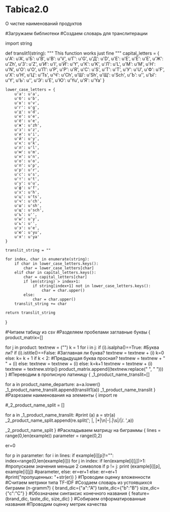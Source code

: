 # Tabica2.0
О чистке наименований продуктов

#Загружаем библиотеки
#Создаем словарь для транслитерации

import string

def translit1(string):
    """ This function works just fine """
    capital_letters = {
        u'А': u'A',
        u'Б': u'B',
        u'В': u'V',
        u'Г': u'G',
        u'Д': u'D',
        u'Е': u'E',
        u'Ё': u'E',
        u'Ж': u'Zh',
        u'З': u'Z',
        u'И': u'I',
        u'Й': u'Y',
        u'К': u'K',
        u'Л': u'L',
        u'М': u'M',
        u'Н': u'N',
        u'О': u'O',
        u'П': u'P',
        u'Р': u'R',
        u'С': u'S',
        u'Т': u'T',
        u'У': u'U',
        u'Ф': u'F',
        u'Х': u'H',
        u'Ц': u'Ts',
        u'Ч': u'Ch',
        u'Ш': u'Sh',
        u'Щ': u'Sch',
        u'Ъ': u'',
        u'Ы': u'Y',
        u'Ь': u'',
        u'Э': u'E',
        u'Ю': u'Yu',
        u'Я': u'Ya'
    }

    lower_case_letters = {
        u'а': u'a',
        u'б': u'b',
        u'в': u'v',
        u'г': u'g',
        u'д': u'd',
        u'е': u'e',
        u'ё': u'e',
        u'ж': u'zh',
        u'з': u'z',
        u'и': u'i',
        u'й': u'y',
        u'к': u'k',
        u'л': u'l',
        u'м': u'm',
        u'н': u'n',
        u'о': u'o',
        u'п': u'p',
        u'р': u'r',
        u'с': u's',
        u'т': u't',
        u'у': u'u',
        u'ф': u'f',
        u'х': u'h',
        u'ц': u'ts',
        u'ч': u'ch',
        u'ш': u'sh',
        u'щ': u'sch',
        u'ъ': u'',
        u'ы': u'y',
        u'ь': u'',
        u'э': u'e',
        u'ю': u'yu',
        u'я': u'ya'
    }

    translit_string = ""

    for index, char in enumerate(string):
        if char in lower_case_letters.keys():
            char = lower_case_letters[char]
        elif char in capital_letters.keys():
            char = capital_letters[char]
            if len(string) > index+1:
                if string[index+1] not in lower_case_letters.keys():
                    char = char.upper()
            else:
                char = char.upper()
        translit_string += char

    return translit_string
}

#Читаем табицу из csv
#Разделяем пробелами заглавные буквы
{ 
product_matrix=[]

for j in product:
    textnew = ("")
    k = 1
    for i in j:
        if (i).isalpha()==True:                    #Буква ли?
            if (i).istitle()==False:               #Заглавная ли буква?
                textnew = textnew + (i)
                k=0
            else:
                k= k + 1
                if k < 2:                          #Предыдущая буква просная?
                    textnew = textnew + " " + (i)
                else:
                    textnew = textnew + (i)
        else:
            k=k+1
            textnew = textnew + (i)
    textnew = textnew.strip()
    product_matrix.append((textnew.replace("  ", " ")))
 }
#Переводим в прописную латиницу
{
_1_product_name_translit=[]

for a in product_name_departure:
    a=a.lower()
    _1_product_name_translit.append(translit1(a))
_1_product_name_translit
}
#Разрезаем наименования на элементы
{
import re

#_2_product_name_split = []


for a in _1_product_name_translit:
    #print (a)
    a = str(a)
    _2_product_name_split.append(re.split('; |, |\*|\n|\-|\.|\s|/|/. ',a))
    
_2_product_name_split
}
#Раскладываем матрицу на биграммы
{
lines = range(0,len(example))
parameter = range(0,2)

er=0

for p in parameter:
    for i in lines:
        if example[i][p]!="":
            index=range(0,len(example[i]))
            for j in index:
                if len(example[i][j])>1:                     #пропускаем значения меньше 2 символов
                    if p != j:
                        print (example[i][p], example[i][j]) #parameter,
                else:
                    er=er+1
        else:
            er=er+1
#print("пропущенных: "+str(er))
}
#Проводим оценку вложенности
#Считаем метрики типа TF-IDF
#Создаем словарь из устоявшихся биграмм (n-gramm?)
{
brand_dic={"a":"A"}
taste_dic={"b":"B"}
size_dic={"c":"C"}
}
#Обозначаем синтаксис конечного названия
{
feature=(brand_dic, taste_dic, size_dic)
}
#Собираем отформатированные названия
#Проводим оценку метрик качества
